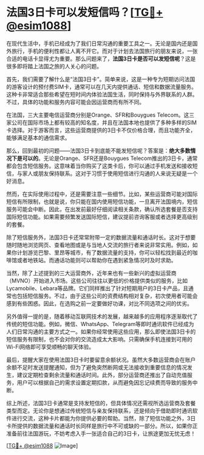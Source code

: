 # 法国3日卡可以发短信吗？[[TG💪+ @esim1088](https://t.me/s/esim1088)]

在现代生活中，手机已经成为了我们日常沟通的重要工具之一。无论是国内还是国外旅行，手机的便利性都让人离不开它。而对于计划去法国旅行的朋友来说，一张合适的电话卡显得尤为重要。那么问题来了，**法国3日卡是否可以发短信呢**？这是很多即将踏上法国之旅的人关心的问题。

首先，我们需要了解什么是“法国3日卡”。简单来说，这是一种专为短期访问法国的游客设计的预付费SIM卡，通常可以在几天内提供通话、短信和数据流量服务。这种卡非常适合那些希望在短时间内体验法国生活，同时保持与外界联系的人群。不过，具体的功能和服务内容可能会因运营商而有所不同。

在法国，三大主要电信运营商分别是Orange、SFR和Bouygues Telecom。这三家公司在国际市场上都有较高的知名度，并且在法国本地也提供了多种多样的SIM卡选择。对于游客而言，这些运营商提供的3日卡不仅价格合理，而且功能齐全，能够满足基本的通信需求。

那么，回到最初的问题——法国3日卡到底能不能发短信呢？答案是：**绝大多数情况下是可以的**。无论是Orange、SFR还是Bouygues Telecom推出的3日卡，通常都会包含短信服务。这意味着当你购买了这类卡后，你可以通过手机发送和接收短信，与家人或朋友保持联系。这对于习惯于使用短信进行沟通的人来说无疑是一个好消息。

然而，在实际使用过程中，还是需要注意一些细节。比如，某些运营商可能对国际短信有所限制，也就是说，你只能在国内使用短信功能，一旦离开法国境内，短信服务可能会中断。因此，在出发前最好仔细阅读相关条款，确认所选套餐是否支持国际短信功能。如果需要频繁发送国际短信，建议提前咨询客服或者选择更高级别的套餐。

除了短信服务外，法国3日卡还常常附带一定的数据流量和通话时长。这对于想要随时随地浏览网页、查看地图或是与当地人交流的旅行者来说非常实用。例如，如果你计划游览巴黎、里昂等城市，有了数据流量的支持，你可以轻松找到最近的咖啡馆或者地铁站。而通话功能则可以帮助你在遇到紧急情况时及时求助。

当然，除了上述提到的三大运营商外，近年来也有一些新兴的虚拟运营商（MVNO）开始进入市场。这些公司往往以更低的价格提供类似的服务，比如Lycamobile、Lebara等品牌。它们同样推出了针对短期用户的3日卡产品，且通常也包括短信服务。不过，由于这些公司的资费结构相对复杂，初次使用者可能会感到有些困惑。因此，在选购之前一定要做好功课，对比不同选项之间的优劣。

另外值得一提的是，随着移动互联网技术的发展，越来越多的应用程序逐渐取代了传统的短信功能。例如，微信、WhatsApp、Telegram等即时通讯软件已经成为人们日常沟通的主要方式之一。如果你经常使用这些应用，那么即使法国3日卡的短信服务有限制，也不会对你的交流造成太大影响。只需确保手机连接到可用的Wi-Fi网络即可享受顺畅的聊天体验。

最后，提醒大家在使用法国3日卡时要留意余额状况。虽然大多数运营商会在账户余额不足时发送提醒通知，但为了避免突然断网或无法接收到重要信息的情况发生，建议定期检查剩余流量和通话时间。此外，部分运营商还推出了自动充值服务，用户可以根据自己的需求设置定期扣款，从而避免因忘记续费而导致的服务中断。

综上所述，法国3日卡通常是支持发短信的，但具体情况还需视所选运营商及套餐类型而定。无论你是想通过传统短信与亲友保持联系，还是倾向于借助即时通讯软件进行交流，这种卡片都能为你提供必要的帮助。当然，除了短信功能之外，3日卡所提供的数据流量和通话时长同样是旅行中不可或缺的一部分。所以，如果你正准备前往法国游玩，不妨考虑入手一张适合自己的3日卡，让旅途更加无忧无虑！

[[TG💪+ @esim1088](https://t.me/s/esim1088) ![Image](https://i.postimg.cc/4NQfJmqS/Snipaste-2025-05-13-00-14-12.png)]
